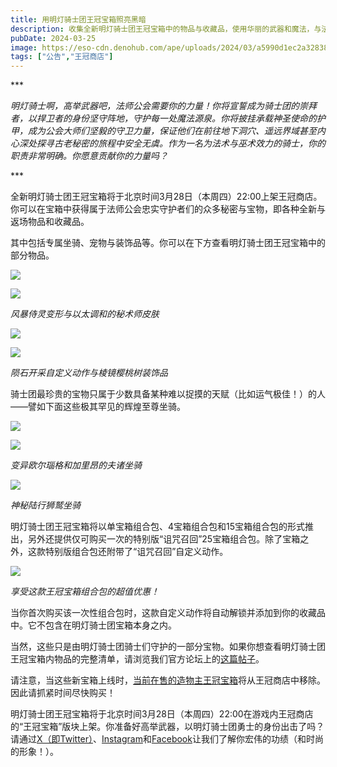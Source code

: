 ```yaml
---
title: 用明灯骑士团王冠宝箱照亮黑暗
description: 收集全新明灯骑士团王冠宝箱中的物品与收藏品，使用华丽的武器和魔法，与法师公会武术分会共同踏上冒险之旅。
pubDate: 2024-03-25
image: https://eso-cdn.denohub.com/ape/uploads/2024/03/a5990d1ec2a32838bf0a85478193d3f4.jpg
tags: ["公告","王冠商店"]
---
```


\*\*\*

_明灯骑士啊，高举武器吧，法师公会需要你的力量！你将宣誓成为骑士团的崇拜者，以捍卫者的身份坚守阵地，守护每一处魔法源泉。你将披挂承载神圣使命的护甲，成为公会大师们坚毅的守卫力量，保证他们在前往地下洞穴、遥远界域甚至内心深处探寻古老秘密的旅程中安全无虞。作为一名为法术与巫术效力的骑士，你的职责非常明确。你愿意贡献你的力量吗？_

\*\*\*

全新明灯骑士团王冠宝箱将于北京时间3月28日（本周四）22:00上架王冠商店。你可以在宝箱中获得属于法师公会忠实守护者们的众多秘密与宝物，即各种全新与返场物品和收藏品。

其中包括专属坐骑、宠物与装饰品等。你可以在下方查看明灯骑士团王冠宝箱中的部分物品。

![](https://eso-cdn.denohub.com/ape/uploads/2024/02/ced8d097e0d7a86c3156c068bb8d1eb8.jpg)

![](https://eso-cdn.denohub.com/ape/uploads/2024/02/dce96b09894c7906bcf2c6554b50d993.jpg)

<p class="text-gray-500 text-sm text-center"><i>风暴侍灵变形与以太调和的秘术师皮肤</i></p>

![](https://eso-cdn.denohub.com/ape/uploads/2024/02/42a92b416519c19a8da457a4a84bc1b1.jpg)

![](https://eso-cdn.denohub.com/ape/uploads/2024/02/8ea37fb47fd2fbf40b04ab1156a61948.jpg)

<p class="text-gray-500 text-sm text-center"><i>陨石开采自定义动作与棱镜樱桃树装饰品</i></p>

骑士团最珍贵的宝物只属于少数具备某种难以捉摸的天赋（比如运气极佳！）的人——譬如下面这些极其罕见的辉煌至尊坐骑。

![](https://eso-cdn.denohub.com/ape/uploads/2024/02/718271f0d5fbc3429602c4e055f22b08.jpg)

![](https://eso-cdn.denohub.com/ape/uploads/2024/02/d91432ae5191ff0d2b575d5708b29e55.png)

<p class="text-gray-500 text-sm text-center"><i>变异欧尔瑙格和加里昂的夫诸坐骑</i></p>

![](https://eso-cdn.denohub.com/ape/uploads/2024/02/929a85712fbfac4111edd40ef8aa4d67.jpg)

<p class="text-gray-500 text-sm text-center"><i>神秘陆行狮鹫坐骑</i></p>

明灯骑士团王冠宝箱将以单宝箱组合包、4宝箱组合包和15宝箱组合包的形式推出，另外还提供仅可购买一次的特别版“诅咒召回”25宝箱组合包。除了宝箱之外，这款特别版组合包还附带了“诅咒召回”自定义动作。

![](https://eso-cdn.denohub.com/ape/uploads/2024/02/27cfad0e3f2deec89b0970379bb9cca5.jpg)

<p class="text-gray-500 text-sm text-center"><i>享受这款王冠宝箱组合包的超值优惠！</i></p>

当你首次购买该一次性组合包时，这款自定义动作将自动解锁并添加到你的收藏品中。它不包含在明灯骑士团宝箱本身之内。

当然，这些只是由明灯骑士团骑士们守护的一部分宝物。如果你想查看明灯骑士团王冠宝箱内物品的完整清单，请浏览我们官方论坛上的[这篇帖子](https://forums.elderscrollsonline.com/en/discussion/653362)。

请注意，当这些新宝箱上线时，[当前在售的造物主王冠宝箱](/news/post/64997)将从王冠商店中移除。因此请抓紧时间尽快购买！

明灯骑士团王冠宝箱将于北京时间3月28日（本周四）22:00在游戏内王冠商店的“王冠宝箱”版块上架。你准备好高举武器，以明灯骑士团勇士的身份出击了吗？请通过[X（即Twitter）](https://twitter.com/TESOnline)、[Instagram](https://www.instagram.com/elderscrollsonline/)和[Facebook](https://www.facebook.com/elderscrollsonline)让我们了解你宏伟的功绩（和时尚的形象！）。 
